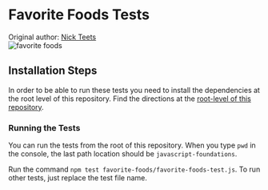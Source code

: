 # Favorite Foods Tests
Original author: [Nick Teets](https://github.com/nicktu12)  
![favorite foods](https://media.giphy.com/media/12uXi1GXBibALC/giphy.gif)  

## Installation Steps

In order to be able to run these tests you need to install the dependencies at the root level of this repository. Find the directions at the [root-level of this repository](https://github.com/turingschool-examples/javascript-foundations).

### Running the Tests

You can run the tests from the root of this repository. When you type `pwd` in the console, the last path location should be `javascript-foundations`.

Run the command `npm test favorite-foods/favorite-foods-test.js`. To run other tests, just replace the test file name.
